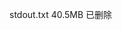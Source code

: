 <!--
 * @Author: LetMeFly
 * @Date: 2024-07-05 16:39:57
 * @LastEditors: LetMeFly
 * @LastEditTime: 2024-07-05 16:40:05
-->
stdout.txt 40.5MB 已删除